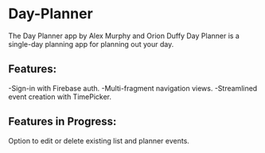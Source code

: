 Day-Planner
===========
The Day Planner app by Alex Murphy and Orion Duffy
Day Planner is a single-day planning app for planning out your day.

Features:
---------
-Sign-in with Firebase auth.
-Multi-fragment navigation views.
-Streamlined event creation with TimePicker.

Features in Progress:
---------------------
Option to edit or delete existing list and planner events.
